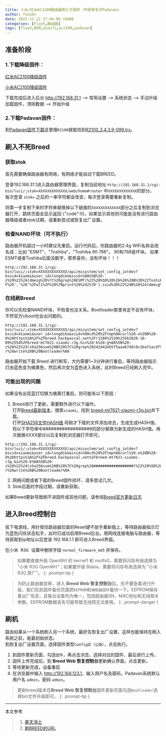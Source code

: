 ```yaml
---
title: 小米/红米AC2100路由器刷三方固件（华硕老毛子Padavan）
author: fnoobt
date: 2022-12-22 17:44:00 +0800
categories: [Flash,路由器]
tags: [flash,刷机,miwifi,ac2100,padavan]
---
```


## 准备阶段

### 1.下载降级固件：

[红米AC2100降级固件](http://cdn.cnbj1.fds.api.mi-img.com/xiaoqiang/rom/rm2100/miwifi_rm2100_firmware_d6234_2.0.7.bin)

[小米AC2100降级固件](http://cdn.cnbj1.fds.api.mi-img.com/xiaoqiang/rom/r2100/miwifi_r2100_firmware_4b519_2.0.722.bin)

下载完成后进入后台 <http://192.168.31.1> --> <kbd>常用设置</kbd> --> <kbd>系统状态</kbd> --> <kbd>手动升级</kbd>  
加载固件，清除数据 --> <kbd>开始升级</kbd>

### 2.下载Padavan固件：

到[Padavan固件下载](https://opt.cn2qq.com/padavan/)这里搜`R2100`就能找到[R2100_3.4.3.9-099.trx](https://opt.cn2qq.com/padavan/R2100_3.4.3.9-099.trx)。

## 刷入不死Breed

### 获取stok
首先需要确保路由器有网络，有网络才能自动下载BREED。

登录192.168.31.1进入路由器管理界面，复制当前地址 `http://192.168.31.1/cgi-bin/luci/;stok=XXXXXXXXXXXXX/web/home#router` 中`XXXXXXXXXXXXX`的部分。  
每次登录 `stok=` 之后的一串字符都会改变，每次登录需要重新复制。

将第一步复制下来的字符串替换掉以下链接的`XXXXXXXXXXXXX`部分之后复制到浏览器打开，跳转页面会显示返回 {"code":0}，如果显示其他则可能是没有进行路由器降级或者stok过期，请重新尝试或恢复出厂设置。

### 检查NAND坏块（可不执行）
路由器开机超过一小时建议先重启。运行代码后，你路由器的2.4g WiFi名称会改名成：比如  "ESMT"，"Toshiba"，"Toshiba 90 768"。 90和768是坏块。 如果ESMT或者Toshiba后面没数字，那恭喜你，没有坏块！！！
```
http://192.168.31.1/cgi-bin/luci/;stok=XXXXXXXXXXXXX/api/misystem/set_config_iotdev?bssid=Xiaomi&user_id=longdike&ssid=%0A%5B%20-z%20%22%24(dmesg%20%7C%20grep%20ESMT)%22%20%5D%20%26%26%20B%3D%22Toshiba%22%20%7C%7C%20B%3D%22ESMT%22%0Auci%20set%20wireless.%24(uci%20show%20wireless%20%7C%20awk%20-F%20'.'%20'%2Fwl1%2F%20%7Bprint%20%242%7D').ssid%3D%22%24B%20%24(dmesg%20%7C%20awk%20'%2FBad%2F%20%7Bprint%20%245%7D')%22%0A%2Fetc%2Finit.d%2Fnetwork%20restart%0A
```

### 在线刷Breed
你可以先检查NAND坏块，不检查也没关系。Bootloader那里肯定不会有坏块，不然官方Uboot也会出问题的。
```
http://192.168.31.1/cgi-bin/luci/;stok=XXXXXXXXXXXXX/api/misystem/set_config_iotdev?bssid=Xiaomi&user_id=longdike&ssid=%0Acd%20%2Ftmp%0Acurl%20-o%20B%20-O%20https%3A%2F%2Fbreed.hackpascal.net%2Fr1286%2520%255b2020-10-09%255d%2Fbreed-mt7621-xiaomi-r3g.bin%20-k%20-g%0A%5B%20-z%20%22%24(sha256sum%20B%20%7C%20grep%20242d42eb5f5aaa67ddc9c1baf1acdf58d289e3f792adfdd77b589b9dc71eff85)%22%20%5D%20%7C%7C%20mtd%20-r%20write%20B%20Bootloader%0A
```

路由器开始下载 Breed 进行刷写，大约需要1~3分钟进行重启，等待路由器指示灯由蓝色变为橘黄色，然后再次变为蓝色进入系统，此时Breed已经刷入完毕。

### 可能出现的问题
如果没有出现蓝灯切换为橘黄灯重启，则可能有以下原因：
1. Breed进行了更新，需要额外进行以下操作。  
打开[Breed最新版本](https://breed.hackpascal.net/)，搜索`xiaomi`，找到 [breed-mt7621-xiaomi-r3g.bin](https://breed.hackpascal.net/breed-mt7621-xiaomi-r3g.bin)并下载。  
打开[SHA256文件HASH值](https://crypot.51strive.com/sha256_checksum.html) 将刚才下载的文件添加进去，生成生成HASH值。  
将以下字符串中##################的部分替换为新生成的HASH值。再次替换XXXX部分以后复制到浏览器打开即可。
```
http://192.168.31.1/cgi-bin/luci/;stok=XXXXXXXXXXXXX/api/misystem/set_config_iotdev?bssid=xiaomi&user_id=longdike&ssid=%0Acd%20%2Ftmp%0Acurl%20-o%20B%20-O%20https%3A%2F%2Fbreed.hackpascal.net%2Fbreed-mt7621-xiaomi-r3g.bin%20-k%0A%5B%20-z%20%22%24(sha256sum%20B%20%7C%20grep%20##################)%22%20%5D%20%7C%7C%20mtd%20-r%20write%20B%20Bootloader%0A
```
2. 网络问题或者下载的Breed固件损坏，请多尝试几次。
3. Stok后面的字段过期，请重新获取。

如果Breed更新导致刷不进固件或其他问题，请参阅[Breed官方更新日志](https://blog.hackpascal.net/)

## 进入Breed控制台
拔下电源线，用针按住路由器后面的Reset键不放手重新插上，等待路由器指示灯为蓝色闪烁状态松手，此时已成功启用Breed后台。用网线连接电脑与路由器，等待获取到ip地址以后登录 192.168.1.1 即可进入Breed界面。

在<kbd>小米 R3G 设置</kbd>中删除字段 `normal_firmware_md5` 并保存。

> 如果要直接升级 OpenWrt 的 kernel1 和 rootfs0，需要将闪存布局选择为 "小米 R3G OpenWrt"；如果要升级 Bdata，需要将闪存布局选择为 "小米 R3G 原厂"。
{: .prompt-tip }

> 为防止路由器变砖，进入 **Breed Web 恢复控制台**后，先不要急着进行升级，我们先到<kbd>固件备份</kbd>页面把`EEPROM`和`编程器固件`备份一下。EEPROM保存着出厂信息，且每台设备均为唯一，包括路由器SN，MAC地址和无线相关参数。EEPROM数据丢失可能导致无线网无法使用。
{: .prompt-danger }

## 刷机

路由如果从一个系统刷入另一个系统，最好先恢复出厂设置，这样也能保持在刷入系统之前，是最初始状态。  
到<kbd>恢复出厂设置</kbd>页面，选择固件类型`Config区（公版）`，点击<kbd>执行</kbd>。

1. 到<kbd>固件更新</kbd>页面，勾选`固件`，再点击<kbd>浏览</kbd>，选择对应的固件，最后进行<kbd>上传</kbd>。
2. 固件上传完成后，到 **Breed Web 恢复控制台**更新确认界面，点击<kbd>更新</kbd>。
3. 等待更新完成，设备重启
4. 在浏览器中输入 <http://192.168.123.1>，输入用户名及密码，Padavan系统默认用户名 `admin`，密码 `admin`。

>更新breed版本在**Breed Web 恢复控制台**<kbd>固件更新</kbd>页面勾选`Bootloader`选择bin文件升级即可。
{: .prompt-tip }

****

本文参考

> 1. [蒼天淨土](https://www.bilibili.com/read/cv14946356)
> 2. [刷BREED的URL](https://www.right.com.cn/forum/thread-4066963-1-1.html)